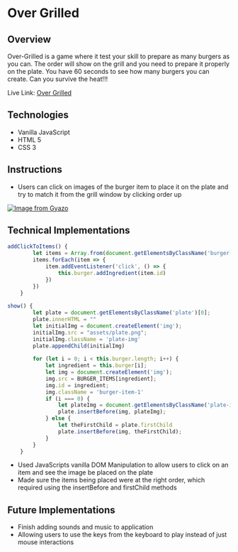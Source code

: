 # Over Grilled

## Overview

Over-Grilled is a game where it test your skill to prepare as many burgers as you can. The order will show on the grill and you need to prepare it properly on the plate. You have 60 seconds to see how many burgers you can create. Can you survive the heat!!!

Live Link: [Over Grilled](https://jonathan-dwight.github.io/over-grilled/) 


## Technologies

* Vanilla JavaScript
* HTML 5
* CSS 3

## Instructions 

* Users can click on images of the burger item to place it on the plate and try to match it from the grill window by clicking order up

[![Image from Gyazo](https://i.gyazo.com/0636edba823066ba70c47728563b51f8.gif)](https://gyazo.com/0636edba823066ba70c47728563b51f8)


## Technical Implementations

```js
addClickToItems() {
        let items = Array.from(document.getElementsByClassName('burger-item'));
        items.forEach(item => {
            item.addEventListener('click', () => {
                this.burger.addIngredient(item.id)
            })
        })
    }
 
show() {
        let plate = document.getElementsByClassName('plate')[0];
        plate.innerHTML = ""
        let initialImg = document.createElement('img');
        initialImg.src = "assets/plate.png";
        initialImg.className = 'plate-img'
        plate.appendChild(initialImg)
        
        for (let i = 0; i < this.burger.length; i++) {
            let ingredient = this.burger[i];
            let img = document.createElement('img');
            img.src = BURGER_ITEMS[ingredient];
            img.id = ingredient;
            img.className = 'burger-item-1'
            if (i === 0) {
                let plateImg = document.getElementsByClassName('plate-img')[0]
                plate.insertBefore(img, plateImg);
            } else {
                let theFirstChild = plate.firstChild
                plate.insertBefore(img, theFirstChild);
            }
        }
    }
```
* Used JavaScripts vanilla DOM Manipulation to allow users to click on an item and see the image be placed on the plate
* Made sure the items being placed were at the right order, which required using the insertBefore and firstChild methods

## Future Implementations

* Finish adding sounds and music to application
* Allowing users to use the keys from the keyboard to play instead of just mouse interactions
